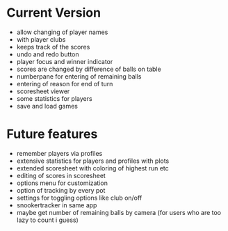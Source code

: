 # Current Version
- allow changing of player names
- with player clubs
- keeps track of the scores
- undo and redo button
- player focus and winner indicator
- scores are changed by difference of balls on table
- numberpane for entering of remaining balls
- entering of reason for end of turn
- scoresheet viewer
- some statistics for players
- save and load games

# Future features
- remember players via profiles
- extensive statistics for players and profiles with plots
- extended scoresheet with coloring of highest run etc
- editing of scores in scoresheet
- options menu for customization
- option of tracking by every pot
- settings for toggling options like club on/off
- snookertracker in same app
- maybe get number of remaining balls by camera (for users who are too lazy to count i guess)